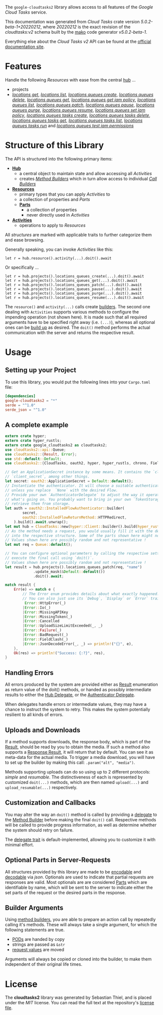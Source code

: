 <!---
DO NOT EDIT !
This file was generated automatically from 'src/generator/templates/api/README.md.mako'
DO NOT EDIT !
-->
The `google-cloudtasks2` library allows access to all features of the *Google Cloud Tasks* service.

This documentation was generated from *Cloud Tasks* crate version *5.0.2-beta-1+20220212*, where *20220212* is the exact revision of the *cloudtasks:v2* schema built by the [mako](http://www.makotemplates.org/) code generator *v5.0.2-beta-1*.

Everything else about the *Cloud Tasks* *v2* API can be found at the
[official documentation site](https://cloud.google.com/tasks/).
# Features

Handle the following *Resources* with ease from the central [hub](https://docs.rs/google-cloudtasks2/5.0.2-beta-1+20220212/google_cloudtasks2/CloudTasks) ... 

* projects
 * [*locations get*](https://docs.rs/google-cloudtasks2/5.0.2-beta-1+20220212/google_cloudtasks2/api::ProjectLocationGetCall), [*locations list*](https://docs.rs/google-cloudtasks2/5.0.2-beta-1+20220212/google_cloudtasks2/api::ProjectLocationListCall), [*locations queues create*](https://docs.rs/google-cloudtasks2/5.0.2-beta-1+20220212/google_cloudtasks2/api::ProjectLocationQueueCreateCall), [*locations queues delete*](https://docs.rs/google-cloudtasks2/5.0.2-beta-1+20220212/google_cloudtasks2/api::ProjectLocationQueueDeleteCall), [*locations queues get*](https://docs.rs/google-cloudtasks2/5.0.2-beta-1+20220212/google_cloudtasks2/api::ProjectLocationQueueGetCall), [*locations queues get iam policy*](https://docs.rs/google-cloudtasks2/5.0.2-beta-1+20220212/google_cloudtasks2/api::ProjectLocationQueueGetIamPolicyCall), [*locations queues list*](https://docs.rs/google-cloudtasks2/5.0.2-beta-1+20220212/google_cloudtasks2/api::ProjectLocationQueueListCall), [*locations queues patch*](https://docs.rs/google-cloudtasks2/5.0.2-beta-1+20220212/google_cloudtasks2/api::ProjectLocationQueuePatchCall), [*locations queues pause*](https://docs.rs/google-cloudtasks2/5.0.2-beta-1+20220212/google_cloudtasks2/api::ProjectLocationQueuePauseCall), [*locations queues purge*](https://docs.rs/google-cloudtasks2/5.0.2-beta-1+20220212/google_cloudtasks2/api::ProjectLocationQueuePurgeCall), [*locations queues resume*](https://docs.rs/google-cloudtasks2/5.0.2-beta-1+20220212/google_cloudtasks2/api::ProjectLocationQueueResumeCall), [*locations queues set iam policy*](https://docs.rs/google-cloudtasks2/5.0.2-beta-1+20220212/google_cloudtasks2/api::ProjectLocationQueueSetIamPolicyCall), [*locations queues tasks create*](https://docs.rs/google-cloudtasks2/5.0.2-beta-1+20220212/google_cloudtasks2/api::ProjectLocationQueueTaskCreateCall), [*locations queues tasks delete*](https://docs.rs/google-cloudtasks2/5.0.2-beta-1+20220212/google_cloudtasks2/api::ProjectLocationQueueTaskDeleteCall), [*locations queues tasks get*](https://docs.rs/google-cloudtasks2/5.0.2-beta-1+20220212/google_cloudtasks2/api::ProjectLocationQueueTaskGetCall), [*locations queues tasks list*](https://docs.rs/google-cloudtasks2/5.0.2-beta-1+20220212/google_cloudtasks2/api::ProjectLocationQueueTaskListCall), [*locations queues tasks run*](https://docs.rs/google-cloudtasks2/5.0.2-beta-1+20220212/google_cloudtasks2/api::ProjectLocationQueueTaskRunCall) and [*locations queues test iam permissions*](https://docs.rs/google-cloudtasks2/5.0.2-beta-1+20220212/google_cloudtasks2/api::ProjectLocationQueueTestIamPermissionCall)




# Structure of this Library

The API is structured into the following primary items:

* **[Hub](https://docs.rs/google-cloudtasks2/5.0.2-beta-1+20220212/google_cloudtasks2/CloudTasks)**
    * a central object to maintain state and allow accessing all *Activities*
    * creates [*Method Builders*](https://docs.rs/google-cloudtasks2/5.0.2-beta-1+20220212/google_cloudtasks2/client::MethodsBuilder) which in turn
      allow access to individual [*Call Builders*](https://docs.rs/google-cloudtasks2/5.0.2-beta-1+20220212/google_cloudtasks2/client::CallBuilder)
* **[Resources](https://docs.rs/google-cloudtasks2/5.0.2-beta-1+20220212/google_cloudtasks2/client::Resource)**
    * primary types that you can apply *Activities* to
    * a collection of properties and *Parts*
    * **[Parts](https://docs.rs/google-cloudtasks2/5.0.2-beta-1+20220212/google_cloudtasks2/client::Part)**
        * a collection of properties
        * never directly used in *Activities*
* **[Activities](https://docs.rs/google-cloudtasks2/5.0.2-beta-1+20220212/google_cloudtasks2/client::CallBuilder)**
    * operations to apply to *Resources*

All *structures* are marked with applicable traits to further categorize them and ease browsing.

Generally speaking, you can invoke *Activities* like this:

```Rust,ignore
let r = hub.resource().activity(...).doit().await
```

Or specifically ...

```ignore
let r = hub.projects().locations_queues_create(...).doit().await
let r = hub.projects().locations_queues_get(...).doit().await
let r = hub.projects().locations_queues_patch(...).doit().await
let r = hub.projects().locations_queues_pause(...).doit().await
let r = hub.projects().locations_queues_purge(...).doit().await
let r = hub.projects().locations_queues_resume(...).doit().await
```

The `resource()` and `activity(...)` calls create [builders][builder-pattern]. The second one dealing with `Activities` 
supports various methods to configure the impending operation (not shown here). It is made such that all required arguments have to be 
specified right away (i.e. `(...)`), whereas all optional ones can be [build up][builder-pattern] as desired.
The `doit()` method performs the actual communication with the server and returns the respective result.

# Usage

## Setting up your Project

To use this library, you would put the following lines into your `Cargo.toml` file:

```toml
[dependencies]
google-cloudtasks2 = "*"
serde = "^1.0"
serde_json = "^1.0"
```

## A complete example

```Rust
extern crate hyper;
extern crate hyper_rustls;
extern crate google_cloudtasks2 as cloudtasks2;
use cloudtasks2::api::Queue;
use cloudtasks2::{Result, Error};
use std::default::Default;
use cloudtasks2::{CloudTasks, oauth2, hyper, hyper_rustls, chrono, FieldMask};

// Get an ApplicationSecret instance by some means. It contains the `client_id` and 
// `client_secret`, among other things.
let secret: oauth2::ApplicationSecret = Default::default();
// Instantiate the authenticator. It will choose a suitable authentication flow for you, 
// unless you replace  `None` with the desired Flow.
// Provide your own `AuthenticatorDelegate` to adjust the way it operates and get feedback about 
// what's going on. You probably want to bring in your own `TokenStorage` to persist tokens and
// retrieve them from storage.
let auth = oauth2::InstalledFlowAuthenticator::builder(
        secret,
        oauth2::InstalledFlowReturnMethod::HTTPRedirect,
    ).build().await.unwrap();
let mut hub = CloudTasks::new(hyper::Client::builder().build(hyper_rustls::HttpsConnectorBuilder::new().with_native_roots().https_or_http().enable_http1().enable_http2().build()), auth);
// As the method needs a request, you would usually fill it with the desired information
// into the respective structure. Some of the parts shown here might not be applicable !
// Values shown here are possibly random and not representative !
let mut req = Queue::default();

// You can configure optional parameters by calling the respective setters at will, and
// execute the final call using `doit()`.
// Values shown here are possibly random and not representative !
let result = hub.projects().locations_queues_patch(req, "name")
             .update_mask(&Default::default())
             .doit().await;

match result {
    Err(e) => match e {
        // The Error enum provides details about what exactly happened.
        // You can also just use its `Debug`, `Display` or `Error` traits
         Error::HttpError(_)
        |Error::Io(_)
        |Error::MissingAPIKey
        |Error::MissingToken(_)
        |Error::Cancelled
        |Error::UploadSizeLimitExceeded(_, _)
        |Error::Failure(_)
        |Error::BadRequest(_)
        |Error::FieldClash(_)
        |Error::JsonDecodeError(_, _) => println!("{}", e),
    },
    Ok(res) => println!("Success: {:?}", res),
}

```
## Handling Errors

All errors produced by the system are provided either as [Result](https://docs.rs/google-cloudtasks2/5.0.2-beta-1+20220212/google_cloudtasks2/client::Result) enumeration as return value of
the doit() methods, or handed as possibly intermediate results to either the 
[Hub Delegate](https://docs.rs/google-cloudtasks2/5.0.2-beta-1+20220212/google_cloudtasks2/client::Delegate), or the [Authenticator Delegate](https://docs.rs/yup-oauth2/*/yup_oauth2/trait.AuthenticatorDelegate.html).

When delegates handle errors or intermediate values, they may have a chance to instruct the system to retry. This 
makes the system potentially resilient to all kinds of errors.

## Uploads and Downloads
If a method supports downloads, the response body, which is part of the [Result](https://docs.rs/google-cloudtasks2/5.0.2-beta-1+20220212/google_cloudtasks2/client::Result), should be
read by you to obtain the media.
If such a method also supports a [Response Result](https://docs.rs/google-cloudtasks2/5.0.2-beta-1+20220212/google_cloudtasks2/client::ResponseResult), it will return that by default.
You can see it as meta-data for the actual media. To trigger a media download, you will have to set up the builder by making
this call: `.param("alt", "media")`.

Methods supporting uploads can do so using up to 2 different protocols: 
*simple* and *resumable*. The distinctiveness of each is represented by customized 
`doit(...)` methods, which are then named `upload(...)` and `upload_resumable(...)` respectively.

## Customization and Callbacks

You may alter the way an `doit()` method is called by providing a [delegate](https://docs.rs/google-cloudtasks2/5.0.2-beta-1+20220212/google_cloudtasks2/client::Delegate) to the 
[Method Builder](https://docs.rs/google-cloudtasks2/5.0.2-beta-1+20220212/google_cloudtasks2/client::CallBuilder) before making the final `doit()` call. 
Respective methods will be called to provide progress information, as well as determine whether the system should 
retry on failure.

The [delegate trait](https://docs.rs/google-cloudtasks2/5.0.2-beta-1+20220212/google_cloudtasks2/client::Delegate) is default-implemented, allowing you to customize it with minimal effort.

## Optional Parts in Server-Requests

All structures provided by this library are made to be [encodable](https://docs.rs/google-cloudtasks2/5.0.2-beta-1+20220212/google_cloudtasks2/client::RequestValue) and 
[decodable](https://docs.rs/google-cloudtasks2/5.0.2-beta-1+20220212/google_cloudtasks2/client::ResponseResult) via *json*. Optionals are used to indicate that partial requests are responses 
are valid.
Most optionals are are considered [Parts](https://docs.rs/google-cloudtasks2/5.0.2-beta-1+20220212/google_cloudtasks2/client::Part) which are identifiable by name, which will be sent to 
the server to indicate either the set parts of the request or the desired parts in the response.

## Builder Arguments

Using [method builders](https://docs.rs/google-cloudtasks2/5.0.2-beta-1+20220212/google_cloudtasks2/client::CallBuilder), you are able to prepare an action call by repeatedly calling it's methods.
These will always take a single argument, for which the following statements are true.

* [PODs][wiki-pod] are handed by copy
* strings are passed as `&str`
* [request values](https://docs.rs/google-cloudtasks2/5.0.2-beta-1+20220212/google_cloudtasks2/client::RequestValue) are moved

Arguments will always be copied or cloned into the builder, to make them independent of their original life times.

[wiki-pod]: http://en.wikipedia.org/wiki/Plain_old_data_structure
[builder-pattern]: http://en.wikipedia.org/wiki/Builder_pattern
[google-go-api]: https://github.com/google/google-api-go-client

# License
The **cloudtasks2** library was generated by Sebastian Thiel, and is placed 
under the *MIT* license.
You can read the full text at the repository's [license file][repo-license].

[repo-license]: https://github.com/Byron/google-apis-rsblob/main/LICENSE.md

